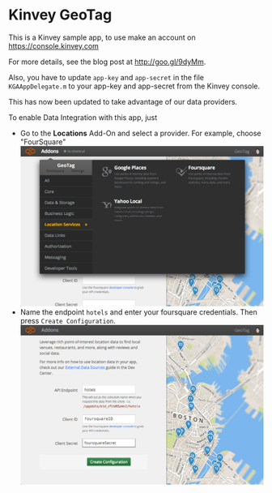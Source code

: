 # Kinvey GeoTag

This is a Kinvey sample app, to use make an account on
https://console.kinvey.com

For more details, see the blog post at http://goo.gl/9dyMm.


Also, you have to update `app-key` and `app-secret` in the file `KGAAppDelegate.m`
to your app-key and app-secret from the Kinvey console.


This has now been updated to take advantage of our data providers.

To enable Data Integration with this app, just

* Go to the **Locations** Add-On and select a provider. For example, choose "FourSquare" ![Enable Data Integration](https://github.com/KinveyApps/GeoTag-iOS/raw/master/Screenshots/Enable.png "Enable Data Integration")
* Name the endpoint `hotels` and enter your foursquare credentials. Then press `Create Configuration`. ![Enter Credentials](https://github.com/KinveyApps/GeoTag-iOS/raw/master/Screenshots/Active.png "Enter Credentials")
